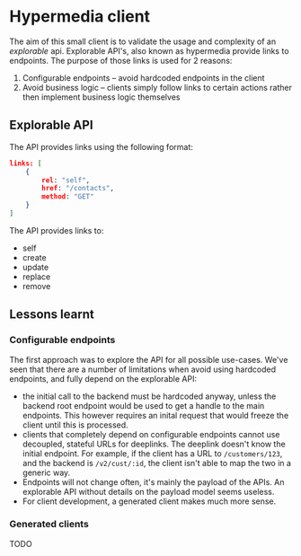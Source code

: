# Hypermedia client

The aim of this small client is to validate the usage and complexity of an _explorable_ api. Explorable API's, also known as hypermedia provide links to endpoints. The purpose of those links is used for 2 reasons:

1. Configurable endpoints – avoid hardcoded endpoints in the client
2. Avoid business logic – clients simply follow links to certain actions rather then implement business logic themselves

## Explorable API

The API provides links using the following format:

```json
links: [
    {
        rel: "self",
        href: "/contacts",
        method: "GET"
    }
]
```

The API provides links to:

- self
- create
- update
- replace
- remove

## Lessons learnt

### Configurable endpoints

The first approach was to explore the API for all possible use-cases. We've seen that there are a number of limitations when avoid using hardcoded endpoints, and fully depend on the explorable API:

- the initial call to the backend must be hardcoded anyway, unless the backend root endpoint would be used to get a handle to the main endpoints. This however requires an inital request that would freeze the client until this is processed.
- clients that completely depend on configurable endpoints cannot use decoupled, stateful URLs for deeplinks. The deeplink doesn't know the initial endpoint. For example, if the client has a URL to `/customers/123`, and the backend is `/v2/cust/:id`, the client isn't able to map the two in a generic way.
- Endpoints will not change often, it's mainly the payload of the APIs. An explorable API without details on the payload model seems useless.
- For client development, a generated client makes much more sense.

### Generated clients

TODO
